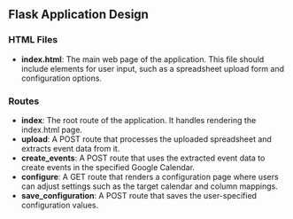 ## Flask Application Design

### HTML Files

- **index.html**: The main web page of the application. This file should include elements for user input, such as a spreadsheet upload form and configuration options.

### Routes

- **index**: The root route of the application. It handles rendering the index.html page.
- **upload**: A POST route that processes the uploaded spreadsheet and extracts event data from it.
- **create_events**: A POST route that uses the extracted event data to create events in the specified Google Calendar.
- **configure**: A GET route that renders a configuration page where users can adjust settings such as the target calendar and column mappings.
- **save_configuration**: A POST route that saves the user-specified configuration values.
